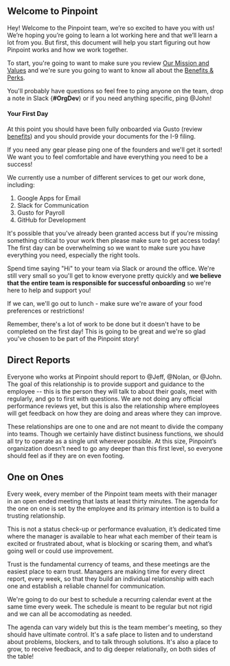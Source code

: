 ## Welcome to Pinpoint

Hey! Welcome to the Pinpoint team, we’re so excited to have you with us! We’re hoping you’re going to learn a lot working here and that we’ll learn a lot from you. But first, this document will help you start figuring out how Pinpoint works and how we work together.

To start, you're going to want to make sure you review [Our Mission and Values](https://github.com/pinpt/handbook/blob/master/0-introduction.md) and we're sure you going to want to know all about the [Benefits & Perks](https://github.com/pinpt/handbook/blob/master/2-benefits.md). 

You'll probably have questions so feel free to ping anyone on the team, drop a note in Slack {**#OrgDev**) or if you need anything specific, ping @John!

#### Your First Day

At this point you should have been fully onboarded via Gusto (review [benefits](https://github.com/pinpt/handbook/blob/master/2-benefits.md)) and you should provide your documents for the I-9 filing.

If you need any gear please ping one of the founders and we'll get it sorted! We want you to feel comfortable and have everything you need to be a success!

We currently use a number of different services to get our work done, including:

1. Google Apps for Email
2. Slack for Communication
3. Gusto for Payroll
4. GitHub for Development

It's possible that you've already been granted access but if you're missing something critical to your work then please make sure to get access today! The first day can be overwhelming so we want to make sure you have everything you need, especially the right tools.

Spend time saying "Hi" to your team via Slack or around the office. We're still very small so you'll get to know everyone pretty quickly and **we believe that the entire team is responsible for successful onboarding** so we're here to help and support you!

If we can, we'll go out to lunch - make sure we're aware of your food preferences or restrictions!

Remember, there's a lot of work to be done but it doesn't have to be completed on the first day! This is going to be great and we're so glad you've chosen to be part of the Pinpoint story!

## Direct Reports

Everyone who works at Pinpoint should report to @Jeff, @Nolan, or @John. The goal of this relationship is to provide support and guidance to the employee -- this is the person they will talk to about their goals, meet with regularly, and go to first with questions. We are not doing any official performance reviews yet, but this is also the relationship where employees will get feedback on how they are doing and areas where they can improve.

These relationships are one to one and are not meant to divide the company into teams. Though we certainly have distinct business functions, we should all try to operate as a single unit wherever possible. At this size, Pinpoint’s organization doesn’t need to go any deeper than this first level, so everyone should feel as if they are on even footing.

## One on Ones

Every week, every member of the Pinpoint team meets with their manager in an open ended meeting that lasts at least thirty minutes. The agenda for the one on one is set by the employee and its primary intention is to build a trusting relationship. 

This is not a status check-up or performance evaluation, it’s dedicated time where the manager is available to hear what each member of their team is excited or frustrated about, what is blocking or scaring them, and what’s going well or could use improvement.

Trust is the fundamental currency of teams, and these meetings are the easiest place to earn trust. Managers are making time for every direct report, every week, so that they build an individual relationship with each one and establish a reliable channel for communication.

We're going to do our best to schedule a recurring calendar event at the same time every week. The schedule is meant to be regular but not rigid and we can all be accomodating as needed.

The agenda can vary widely but this is the team member's meeting, so they should have ultimate control. It's a safe place to listen and to understand about problems, blockers, and to talk through solutions. It's also a place to grow, to receive feedback, and to dig deeper relationally, on both sides of the table!